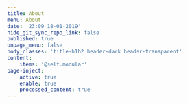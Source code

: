 ```yaml
---
title: About
menu: About
date: '23:09 18-01-2019'
hide_git_sync_repo_link: false
published: true
onpage_menu: false
body_classes: 'title-h1h2 header-dark header-transparent'
content:
    items: '@self.modular'
page-inject:
    active: true
    enable: true
    processed_content: true
---
```


